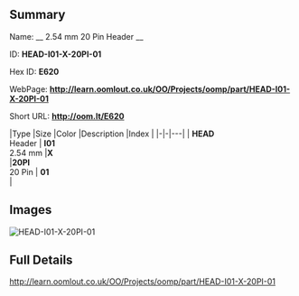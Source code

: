 

## Summary
 
Name: __ 2.54 mm 20 Pin Header __

ID: __HEAD-I01-X-20PI-01__

Hex ID: __E620__

WebPage: __http://learn.oomlout.co.uk/OO/Projects/oomp/part/HEAD-I01-X-20PI-01__

Short URL: __http://oom.lt/E620__


|Type   |Size   |Color   |Description   |Index   |
|-|-|---|
| __HEAD__ <br>Header  | __I01__<br>2.54 mm   |__X__<br>    |__20PI__<br>20 Pin    | __01__<br>  |


## Images
![HEAD-I01-X-20PI-01](http://oomlout.com/oomp-gen/parts/HEAD-I01-X-20PI-01/HEAD-I01-X-20PI-01_420.jpg)

## Full Details

 http://learn.oomlout.co.uk/OO/Projects/oomp/part/HEAD-I01-X-20PI-01

